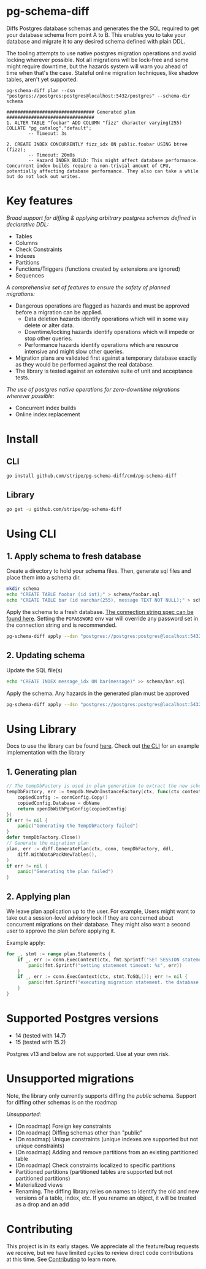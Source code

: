 # pg-schema-diff

Diffs Postgres database schemas and generates the the SQL required to get your database schema from point A to B. This 
enables you to take your database and migrate it to any desired schema defined with plain DDL.

The tooling attempts to use native postgres migration operations and avoid locking wherever possible. Not all migrations will
be lock-free and some might require downtime, but the hazards system will warn you ahead of time when that's the case.
Stateful online migration techniques, like shadow tables, aren't yet supported.

```
pg-schema-diff plan --dsn "postgres://postgres:postgres@localhost:5432/postgres" --schema-dir schema

################################ Generated plan ################################
1. ALTER TABLE "foobar" ADD COLUMN "fizz" character varying(255) COLLATE "pg_catalog"."default";
        -- Timeout: 3s

2. CREATE INDEX CONCURRENTLY fizz_idx ON public.foobar USING btree (fizz);
        -- Timeout: 20m0s
        -- Hazard INDEX_BUILD: This might affect database performance. Concurrent index builds require a non-trivial amount of CPU, potentially affecting database performance. They also can take a while but do not lock out writes.
```

# Key features
*Broad support for diffing & applying arbitrary postgres schemas defined in declarative DDL:*
- Tables
- Columns
- Check Constraints
- Indexes
- Partitions
- Functions/Triggers  (functions created by extensions are ignored)
- Sequences

*A comprehensive set of features to ensure the safety of planned migrations:*
- Dangerous operations are flagged as hazards and must be approved before a migration can be applied.
	- Data deletion hazards identify operations which will in some way delete or alter data.
	- Downtime/locking hazards identify operations which will impede or stop other queries.
	- Performance hazards identify operations which are resource intensive and might slow other queries.
- Migration plans are validated first against a temporary database exactly as they would be performed against the real database.
- The library is tested against an extensive suite of unit and acceptance tests.

*The use of postgres native operations for zero-downtime migrations wherever possible:*
- Concurrent index builds
- Online index replacement

# Install
## CLI
```bash
go install github.com/stripe/pg-schema-diff/cmd/pg-schema-diff
```

## Library
```bash
go get -u github.com/stripe/pg-schema-diff
````
# Using CLI
## 1. Apply schema to fresh database
Create a directory to hold your schema files. Then, generate sql files and place them into a schema dir.
```bash
mkdir schema
echo "CREATE TABLE foobar (id int);" > schema/foobar.sql
echo "CREATE TABLE bar (id varchar(255), message TEXT NOT NULL);" > schema/bar.sql
```

Apply the schema to a fresh database. [The connection string spec can be found here](https://www.postgresql.org/docs/current/libpq-connect.html#LIBPQ-CONNSTRING).
Setting the `PGPASSWORD` env var will override any password set in the connection string and is recommended.
```bash
pg-schema-diff apply --dsn "postgres://postgres:postgres@localhost:5432/postgres" --schema-dir schema 
```

## 2. Updating schema
Update the SQL file(s)
```bash
echo "CREATE INDEX message_idx ON bar(message)" >> schema/bar.sql
```

Apply the schema. Any hazards in the generated plan must be approved
```bash
pg-schema-diff apply --dsn "postgres://postgres:postgres@localhost:5432/postgres" --schema-dir schema --allow-hazards INDEX_BUILD
```

# Using Library
Docs to use the library can be found [here](https://pkg.go.dev/github.com/stripe/pg-schema-diff). Check out [the CLI](https://github.com/stripe/pg-schema-diff/tree/main/cmd/pg-schema-diff)
for an example implementation with the library

## 1. Generating plan
```go
// The tempDbFactory is used in plan generation to extract the new schema and validate the plan
tempDbFactory, err := tempdb.NewOnInstanceFactory(ctx, func(ctx context.Context, dbName string) (*sql.DB, error) {
	copiedConfig := connConfig.Copy()
	copiedConfig.Database = dbName
	return openDbWithPgxConfig(copiedConfig)
})
if err != nil {
	panic("Generating the TempDbFactory failed")
}
defer tempDbFactory.Close()
// Generate the migration plan
plan, err := diff.GeneratePlan(ctx, conn, tempDbFactory, ddl,
	diff.WithDataPackNewTables(),
)
if err != nil {
	panic("Generating the plan failed")
}	
```

## 2. Applying plan
We leave plan application up to the user. For example, Users might want to take out a session-level advisory lock if they are 
concerned about concurrent migrations on their database. They might also want a second user to approve the plan
before applying it.

Example apply:
```go
for _, stmt := range plan.Statements {
	if _, err := conn.ExecContext(ctx, fmt.Sprintf("SET SESSION statement_timeout = %d", stmt.Timeout.Milliseconds())); err != nil {
		panic(fmt.Sprintf("setting statement timeout: %s", err))
	}
	if _, err := conn.ExecContext(ctx, stmt.ToSQL()); err != nil {
		panic(fmt.Sprintf("executing migration statement. the database maybe be in a dirty state: %s: %s", stmt, err))
	}
}
```

# Supported Postgres versions
- 14 (tested with 14.7)
- 15 (tested with 15.2)

Postgres v13 and below are not supported. Use at your own risk.

# Unsupported migrations
Note, the library only currently supports diffing the *public* schema. Support for diffing other schemas is on the roadmap

*Unsupported*:
- (On roadmap) Foreign key constraints
- (On roadmap) Diffing schemas other than "public"
- (On roadmap) Unique constraints (unique indexes are supported but not unique constraints)
- (On roadmap) Adding and remove partitions from an existing partitioned table
- (On roadmap) Check constraints localized to specific partitions
- Partitioned partitions (partitioned tables are supported but not partitioned partitions)
- Materialized views
- Renaming. The diffing library relies on names to identify the old and new versions of a table, index, etc. If you rename
an object, it will be treated as a drop and an add

# Contributing
This project is in its early stages. We appreciate all the feature/bug requests we receive, but we have limited cycles
to review direct code contributions at this time. See [Contributing](CONTRIBUTING.md) to learn more.


